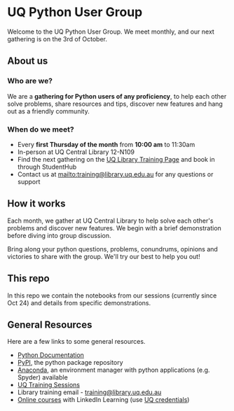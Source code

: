 # UQ Python User Group

Welcome to the UQ Python User Group. We meet monthly, and our next gathering is on the 3rd of October.

## About us

### Who are we?

We are a **gathering for Python users of any proficiency**, to help each other solve problems, share resources and tips, discover new features and hang out as a friendly community.

### When do we meet?

- Every **first Thursday of the month** from **10:00 am** to 11:30am
- In-person at UQ Central Library 12-N109
- Find the next gathering on the [UQ Library Training Page](https://web.library.uq.edu.au/library-services/training#keyword=Python%20User%20Group;campus=;weekstart=) and book in through StudentHub
- Contact us at [mailto:training@library.uq.edu.au](training@library.uq.edu.au) for any questions or support

## How it works

Each month, we gather at UQ Central Library to help solve each other's problems and discover new features. We begin with a brief demonstration before diving into group discussion.

Bring along your python questions, problems, conundrums, opinions and victories to share with the group. We'll try our best to help you out!

## This repo

In this repo we contain the notebooks from our sessions (currently since Oct 24) and details from specific demonstrations.

## General Resources

Here are a few links to some general resources.

- [Python Documentation](https://docs.python.org/3/)
- [PyPI](https://pypi.org/), the python package repository
- [Anaconda](https://www.anaconda.com/), an environment manager with python applications (e.g. Spyder) available
- [UQ Training Sessions](https://web.library.uq.edu.au/library-services/training)
- Library training email - [training@library.uq.edu.au](training@library.uq.edu.au)
- [Online courses](https://au.linkedin.com/learning/) with LinkedIn Learning (use [UQ credentials](https://web.library.uq.edu.au/library-services/training/linkedin-learning-online-courses))
